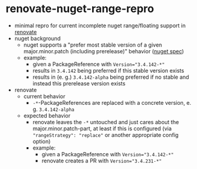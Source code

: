 # renovate-nuget-range-repro

- minimal repro for current incomplete nuget range/floating support in [renovate](https://docs.renovatebot.com/)
- nuget background
  - nuget supports a "prefer most stable version of a given major.minor.patch (including prerelease)" behavior ([nuget spec](https://github.com/NuGet/Home/wiki/Support-pre-release-packages-with-floating-versions#common-scenarios))
  - example:
    - given a PackageReference with `Version="3.4.142-*"`
    - results in `3.4.142` being preferred if this stable version exists
    - results in (e. g.) `3.4.142-alpha` being preferred if no stable and instead this prerelease version exists
- renovate
  - current behavior
    - `-*`-PackageReferences are replaced with a concrete version, e. g. `3.4.142-alpha`
  - expected behavior
    - renovate leaves the `-*` untouched and just cares about the major.minor.patch-part, at least if this is configured (via `"rangeStrategy": "replace"` or another appropriate config option)
    - example:
      - given a PackageReference with `Version="3.4.142-*"`
      - renovate creates a PR with `Version="3.4.231-*"`
